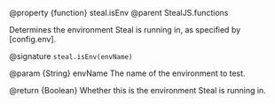 @property {function} steal.isEnv
@parent StealJS.functions

Determines the environment Steal is running in, as specified by [config.env].

@signature `steal.isEnv(envName)`

@param {String} envName The name of the environment to test.

@return {Boolean} Whether this is the environment Steal is running in.
